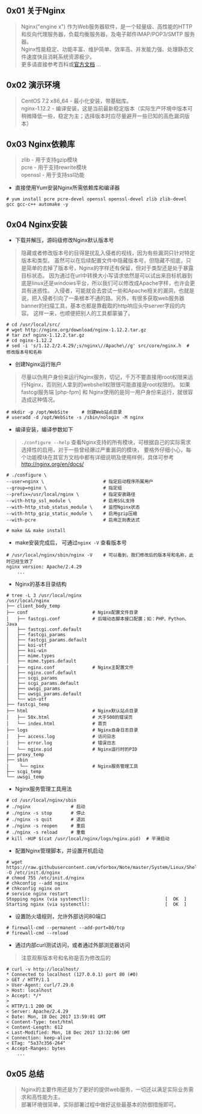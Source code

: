 ## 0x01 关于Nginx
> Nginx("engine x") 作为Web服务器软件，是一个轻量级、高性能的HTTP和反向代理服务器，负载均衡服务器，及电子邮件IMAP/POP3/SMTP 服务器。  
> Nginx性能稳定、功能丰富、维护简单、效率高、并发能力强、处理静态文件速度快且消耗系统资源极少。  
> 更多请直接参考百科或[官方文档](http://nginx.org/docs) ...

## 0x02 演示环境
> CentOS 7.2 x86_64 - 最小化安装，带基础库。  
> nginx-1.12.2 - 编译安装，这是当前最新稳定版本（实际生产环境中版本可稍微降低一些，稳定为主；选择版本时应尽量避开一些已知的高危漏洞版本）

## 0x03 Nginx依赖库
> zlib - 用于支持gzip模块  
> pcre - 用于支持rewrite模块  
> openssl - 用于支持ssl功能  

* 直接使用Yum安装Nginx所需依赖库和编译器
```
# yum install pcre pcre-devel openssl openssl-devel zlib zlib-devel gcc gcc-c++ automake -y
```

## 0x04 Nginx安装

* 下载并解压，源码级修改Nginx默认版本号

> 隐藏或者修改版本号的目得是扰乱入侵者的视线，因为有些漏洞只针对特定版本和类型。
> 虽然可以在后续配置文件中隐藏版本号，但隐藏不彻底，只是简单的去掉了版本号，Nginx的字样还有保留，但对于类型还是处于暴露目标状态。
> 因为通过在url中转换大小写请求依然是可以试出来目标机器到底是linux还是windows平台，所以我们可以修改成Apache字样，也许会更具有迷惑性。
> 入侵者，可能就会去尝试一些和Apache相关的漏洞，也就是说，把入侵者引向了一条根本不通的路。另外，有很多获取web服务器banner的扫描工具，基本也都是靠截取的http响应头中server字段的内容。
> 这样一来，也顺便把别人的工具都蒙骗了。

```
# cd /usr/local/src/
# wget http://nginx.org/download/nginx-1.12.2.tar.gz
# tar zxf nginx-1.12.2.tar.gz
# cd nginx-1.12.2
# sed -i 's/1.12.2/2.4.29/;s/nginx\//Apache\//g' src/core/nginx.h  # 修改版本号和名称
```

* 创建Nginx运行账户

> 尽量以伪用户身份来运行Nginx服务，切记，千万不要直接用root权限来运行Nginx，否则别人拿到的webshell权限很可能直接是root权限的。
> 如果fastcgi服务端 [php-fpm] 和 Nginx使用的是同一用户身份来运行，就很容造成这种情况。

```
# mkdir -p /opt/WebSite		# 创建Web站点目录
# useradd -d /opt/WebSite -s /sbin/nologin -M nginx
```

* 编译安装，编译参数如下

> `./configure --help` 查看Nginx支持的所有模块，可根据自己的实际需求选择性的启用，对于一些曾经爆过严重漏洞的模块，
> 要格外仔细小心，每个功能模块在其官方文档中都有详细说明及使用样例，具体可参考 http://nginx.org/en/docs/

```
# ./configure \
--user=nginx \						# 指定启动程序所属用户
--group=nginx \						# 指定组
--prefix=/usr/local/nginx \ 		# 指定安装路径
--with-http_ssl_module \			# 启用SSL支持
--with-http_stub_status_module \	# 监控Nginx状态
--with-http_gzip_static_module \	# 启用gzip压缩
--with-pcre							# 启用正则表达式

# make && make install
```

* make安装完成后， 可通过`nginx -V` 查看版本号
```
# /usr/local/nginx/sbin/nginx -V	# 可以看到，我们修改后的版本号和名称，此时已经生效了
nginx version: Apache/2.4.29
	...
```

* Nginx的基本目录结构
```
# tree -L 3 /usr/local/nginx
/usr/local/nginx
├── client_body_temp
├── conf						# Nginx配置文件目录
│   ├── fastcgi.conf			# 后端动态脚本接口配置；如：PHP、Python、Java
│   ├── fastcgi.conf.default    
│   ├── fastcgi_params
│   ├── fastcgi_params.default
│   ├── koi-utf
│   ├── koi-win
│   ├── mime.types
│   ├── mime.types.default
│   ├── nginx.conf				# Nginx主配置文件
│   ├── nginx.conf.default
│   ├── scgi_params
│   ├── scgi_params.default
│   ├── uwsgi_params
│   ├── uwsgi_params.default
│   └── win-utf
├── fastcgi_temp
├── html						# Nginx默认站点目录
│   ├── 50x.html				# 大于500的错误页
│   └── index.html				# 首页
├── logs						# Nginx自身日志目录
│   ├── access.log				# 访问日志
│	├── error.log				# 错误日志
│   └── nginx.pid				# Nginx运行时的PID				
├── proxy_temp
├── sbin
│    └── nginx					# Nginx服务管理工具
├── scgi_temp
└── uwsgi_temp
```

* Nginx服务管理工具用法
```
# cd /usr/local/nginx/sbin
# ./nginx				# 启动
# ./nginx -s stop		# 停止
# ./nginx -s quit		# 退出
# ./nginx -s reopen		# 重启
# ./nginx -s reload		# 重载
# kill -HUP $(cat /usr/local/nginx/logs/nginx.pid)	# 平滑启动
```

* 配置Nginx管理脚本，并设置开机启动
```
# wget https://raw.githubusercontent.com/vforbox/Note/master/System/Linux/ShellScript/nginx_server_manage.sh -O /etc/init.d/nginx
# chmod 755 /etc/init.d/nginx
# chkconfig --add nginx
# chkconfig nginx on
# service nginx restart
Stopping nginx (via systemctl):                            [  OK  ]
Starting nginx (via systemctl):                            [  OK  ]
```

* 设置防火墙规则，允许外部访问80端口
```
# firewall-cmd --permanent --add-port=80/tcp
# firewall-cmd --reload
```

* 通过内部curl测试访问，或者通过外部浏览器访问

> 注意观察版本号和名称是否为修改后的

```
# curl -v http://localhost/
* Connected to localhost (127.0.0.1) port 80 (#0)
> GET / HTTP/1.1
> User-Agent: curl/7.29.0
> Host: localhost
> Accept: */*
>
< HTTP/1.1 200 OK
< Server: Apache/2.4.29
< Date: Mon, 18 Dec 2017 13:59:01 GMT
< Content-Type: text/html
< Content-Length: 612
< Last-Modified: Mon, 18 Dec 2017 13:32:06 GMT
< Connection: keep-alive
< ETag: "5a37c356-264"
< Accept-Ranges: bytes
	...
```

## 0x05 总结
> Nginx的主要作用还是为了更好的提供web服务，一切还以满足实际业务需求和高性能为主。  
> 部署环境很简单，实际部署过程中做好这些最基本的防御措施即可。

